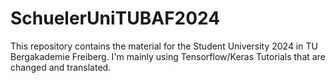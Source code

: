 # SchuelerUniTUBAF2024

This repository contains the material for the Student University 2024 in TU Bergakademie Freiberg.
I'm mainly using Tensorflow/Keras Tutorials that are changed and translated.
